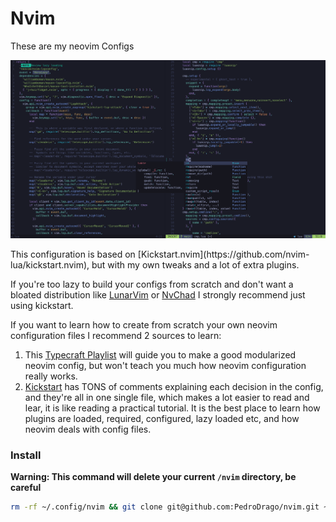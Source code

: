 # Nvim

These are my neovim Configs

<p align="center">
    <img src="./config_printscreen.png"/>
</p>
This configuration is based on [Kickstart.nvim](https://github.com/nvim-lua/kickstart.nvim), but with my own tweaks and a lot of extra plugins.

If you're too lazy to build your configs from scratch and don't want a bloated distribution like [LunarVim](https://www.lunarvim.org/) or [NvChad](https://nvchad.com/) I strongly recommend just using kickstart.

If you want to learn how to create from scratch your own neovim configuration files I recommend 2 sources to learn:
1. This [Typecraft Playlist](https://www.youtube.com/watch?v=zHTeCSVAFNY&list=PLsz00TDipIffreIaUNk64KxTIkQaGguqn) will guide you to make a good modularized neovim config, but won't teach you much how neovim configuration really works.
2. [Kickstart](https://github.com/nvim-lua/kickstart.nvim) has TONS of comments explaining each decision in the config, and they're all in one single file, which makes a lot easier to read and lear, it is like reading a practical tutorial. It is the best place to learn how plugins are loaded, required, configured, lazy loaded etc, and how neovim deals with config files.

### Install 
**Warning: This command will delete your current `/nvim` directory, be careful**
```bash
rm -rf ~/.config/nvim && git clone git@github.com:PedroDrago/nvim.git ~/.config/nvim
```
